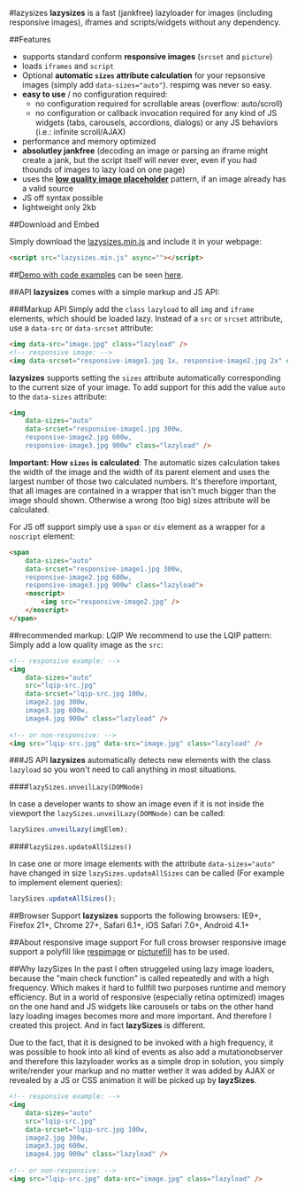 #lazysizes
**lazysizes** is a fast (jankfree) lazyloader for images (including responsive images), iframes and scripts/widgets without any dependency.

##Features

* supports standard conform **responsive images** (``srcset`` and ``picture``)
* loads ``iframes`` and ``script``
* Optional **automatic ``sizes`` attribute calculation**  for your repsonsive images (simply add ``data-sizes="auto"``). respimg was never so easy.
* **easy to use** / no configuration required:
	* no configuration required for scrollable areas (overflow: auto/scroll)
	* no configuration or callback invocation required for any kind of JS widgets (tabs, carousels, accordions, dialogs) or any JS behaviors (i.e.: infinite scroll/AJAX)
* performance and memory optimized
* **absolutley jankfree** (decoding an image or parsing an iframe might create a jank, but the script itself will never ever, even if you had thounds of images to lazy load on one page)
* uses the [**low quality image placeholder**](http://www.guypo.com/feo/introducing-lqip-low-quality-image-placeholders/) pattern, if an image already has a valid source
* JS off syntax possible
* lightweight only 2kb

##Download and Embed

Simply download the [lazysizes.min.js](lazysizes.min.js) and include it in your webpage:

```html
<script src="lazysizes.min.js" async=""></script>
```

##[Demo with code examples](http://afarkas.github.io/lazysizes/#examples)
can be seen [here](http://afarkas.github.io/lazysizes/#examples).

##API
**lazysizes** comes with a simple markup and JS API:

###Markup API
Simply add the ``class`` ``lazyload`` to all ``img`` and ``iframe`` elements, which should be loaded lazy. Instead of a ``src`` or ``srcset`` attribute, use a ``data-src`` or ``data-srcset`` attribute:

```html
<img data-src="image.jpg" class="lazyload" />
<!-- responsive image: -->
<img data-srcset="responsive-image1.jpg 1x, responsive-image2.jpg 2x" class="lazyload" />
```

**lazysizes** supports setting the ``sizes`` attribute automatically corresponding to the current size of your image. To add support for this add the value ``auto`` to the ``data-sizes`` attribute:

```html
<img
	data-sizes="auto"
	data-srcset="responsive-image1.jpg 300w,
    responsive-image2.jpg 600w,
    responsive-image3.jpg 900w" class="lazyload" />
```

**Important: How ``sizes`` is calculated**: The automatic sizes calculation takes the width of the image and the width of its parent element and uses the largest number of those two calculated numbers. It's therefore important, that all images are contained in a wrapper that isn't much bigger than the image should shown. Otherwise a wrong (too big) sizes attribute will be calculated.

For JS off support simply use a ``span`` or ``div`` element as a wrapper for a ``noscript`` element:

```html
<span
	data-sizes="auto"
	data-srcset="responsive-image1.jpg 300w,
    responsive-image2.jpg 600w,
    responsive-image3.jpg 900w" class="lazyload">
    <noscript>
    	<img src="responsive-image2.jpg" />
    </noscript>
</span>
```

##recommended markup: LQIP
We recommend to use the LQIP pattern: Simply add a low quality image as the ``src``:

```html
<!-- responsive example: -->
<img
	data-sizes="auto"
    src="lqip-src.jpg"
	data-srcset="lqip-src.jpg 100w,
    image2.jpg 300w,
    image3.jpg 600w,
    image4.jpg 900w" class="lazyload" />
    
<!-- or non-responsive: -->
<img src="lqip-src.jpg" data-src="image.jpg" class="lazyload" />
```

###JS API
**lazysizes** automatically detects new elements with the class ``lazyload`` so you won't need to call anything in most situations.


####``lazySizes.unveilLazy(DOMNode)``

In case a developer wants to show an image even if it is not inside the viewport the ``lazySizes.unveilLazy(DOMNode)`` can be called:

```js
lazySizes.unveilLazy(imgElem);
```

####``lazySizes.updateAllSizes()``

In case one or more image elements with the attribute ``data-sizes="auto"`` have changed in size ``lazySizes.updateAllSizes`` can be called (For example to implement element queries):

```js
lazySizes.updateAllSizes();
```

##Browser Support
**lazysizes** supports the following browsers: IE9+, Firefox 21+, Chrome 27+, Safari 6.1+, iOS Safari 7.0+, Android 4.1+

##About responsive image support
For full cross browser responsive image support a polyfill like [respimage](https://github.com/aFarkas/respimage) or [picturefill](https://github.com/scottjehl/picturefill) has to be used.

##Why lazySizes
In the past I often struggeled using lazy image loaders, because the "main check function" is called repeatedly and with a high frequency. Which makes it hard to fullfill two purposes runtime and memory efficiency.
But in a world of responsive (especially retina optimized) images on the one hand and JS widgets like carousels or tabs on the other hand lazy loading images becomes more and more important. And therefore I created this project. And in fact **lazySizes** is different.

Due to the fact, that it is designed to be invoked with a high frequency, it was possible to hook into all kind of events as also add a mutationobserver and therefore this lazyloader works as a simple drop in solution, you simply write/render your markup and no matter wether it was added by AJAX or revealed by a JS or CSS animation it will be picked up by **layzSizes**.

```html
<!-- responsive example: -->
<img
	data-sizes="auto"
    src="lqip-src.jpg"
	data-srcset="lqip-src.jpg 100w,
    image2.jpg 300w,
    image3.jpg 600w,
    image4.jpg 900w" class="lazyload" />
    
<!-- or non-responsive: -->
<img src="lqip-src.jpg" data-src="image.jpg" class="lazyload" />
```
